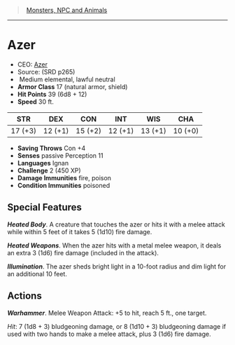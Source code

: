 ﻿---
!MonsterItem
Family: MonsterVO
Type: elemental
Size: Medium
Alignment: lawful neutral
ArmorClass: 17 (natural armor, shield)
HitPoints: 39 (6d8 + 12)
Speed: 30 ft.
Strength: 17 (+3)
Dexterity: 12 (+1)
Constitution: 15 (+2)
Intelligence: 12 (+1)
Wisdom: 13 (+1)
Charisma: 10 (+0)
SavingThrows: Con +4
DamageImmunities: fire, poison
ConditionImmunities: poisoned
Senses: passive Perception 11
Languages: Ignan
Challenge: 2 (450 XP)
Id: monsters_vo.md#azer
ParentLink: monsters_vo.md#monsters-npc-and-animals
Name: Azer
ParentName: Monsters, NPC and Animals
NameLevel: 1
AltName: '[Azer](hd_monsters_azer.md)'
Source: (SRD p265)
Attributes: {}
---
> [Monsters, NPC and Animals](srd_monsters.md)

---

# Azer

- CEO: [Azer](hd_monsters_azer.md)
- Source: (SRD p265)
-  Medium elemental, lawful neutral
- **Armor Class** 17 (natural armor, shield)
- **Hit Points** 39 (6d8 + 12)
- **Speed** 30 ft.

|STR|DEX|CON|INT|WIS|CHA|
|---|---|---|---|---|---|
|17 (+3)|12 (+1)|15 (+2)|12 (+1)|13 (+1)|10 (+0)|

- **Saving Throws** Con +4
- **Senses** passive Perception 11
- **Languages** Ignan
- **Challenge** 2 (450 XP)
- **Damage Immunities** fire, poison
- **Condition Immunities** poisoned

## Special Features

**_Heated Body_**. A creature that touches the azer or hits it with a melee attack while within 5 feet of it takes 5 (1d10) fire damage.

**_Heated Weapons_**. When the azer hits with a metal melee weapon, it deals an extra 3 (1d6) fire damage (included in the attack).

**_Illumination_**. The azer sheds bright light in a 10-foot radius and dim light for an additional 10 feet.

## Actions

**_Warhammer_**. Melee Weapon Attack: +5 to hit, reach 5 ft., one target.

_Hit_: 7 (1d8 + 3) bludgeoning damage, or 8 (1d10 + 3) bludgeoning damage if used with two hands to make a melee attack, plus 3 (1d6) fire damage.

